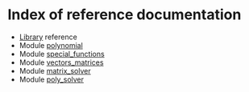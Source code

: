 # Index of reference documentation

* [Library](./UD000_math_extra_lib_reference.md) reference
* Module [polynomial](./UD001_polynomial_reference.md)
* Module [special_functions](./UD002_special_functions.md)
* Module [vectors_matrices](./UD003_vectors_matrices_reference.md)
* Module [matrix_solver](./UD004_matrix_solver_reference.md)
* Module [poly_solver](./UD005_poly_solver_reference.md)
